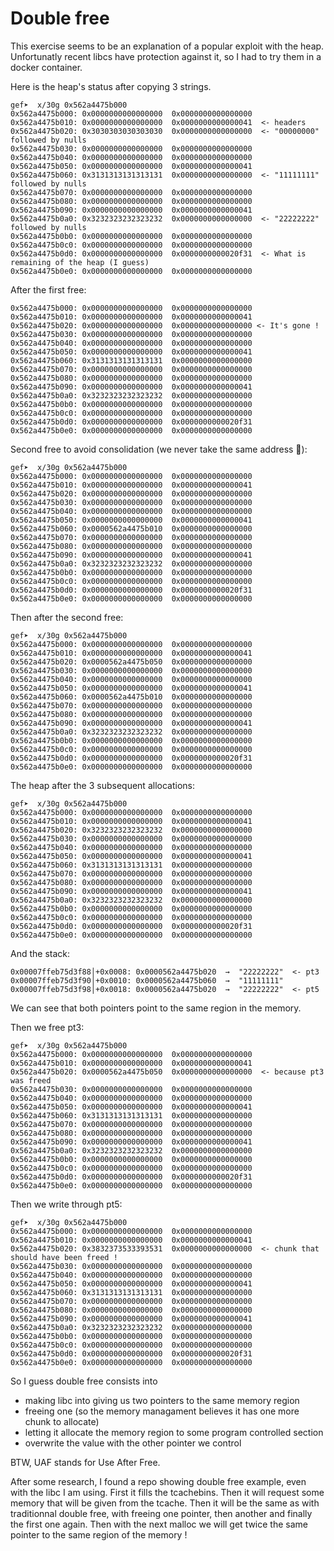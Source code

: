 # Double free

This exercise seems to be an explanation of a popular exploit with the heap. Unfortunatly recent libcs have protection against it, so I had to try them in a docker container.

Here is the heap's status after copying 3 strings.
```
gef➤  x/30g 0x562a4475b000
0x562a4475b000:	0x0000000000000000	0x0000000000000000
0x562a4475b010:	0x0000000000000000	0x0000000000000041  <- headers
0x562a4475b020:	0x3030303030303030	0x0000000000000000  <- "00000000" followed by nulls
0x562a4475b030:	0x0000000000000000	0x0000000000000000
0x562a4475b040:	0x0000000000000000	0x0000000000000000
0x562a4475b050:	0x0000000000000000	0x0000000000000041
0x562a4475b060:	0x3131313131313131	0x0000000000000000  <- "11111111" followed by nulls
0x562a4475b070:	0x0000000000000000	0x0000000000000000
0x562a4475b080:	0x0000000000000000	0x0000000000000000
0x562a4475b090:	0x0000000000000000	0x0000000000000041
0x562a4475b0a0:	0x3232323232323232	0x0000000000000000  <- "22222222" followed by nulls
0x562a4475b0b0:	0x0000000000000000	0x0000000000000000
0x562a4475b0c0:	0x0000000000000000	0x0000000000000000
0x562a4475b0d0:	0x0000000000000000	0x0000000000020f31  <- What is remaining of the heap (I guess)
0x562a4475b0e0:	0x0000000000000000	0x0000000000000000
```

After the first free:
```
0x562a4475b000:	0x0000000000000000	0x0000000000000000
0x562a4475b010:	0x0000000000000000	0x0000000000000041
0x562a4475b020:	0x0000000000000000	0x0000000000000000 <- It's gone !
0x562a4475b030:	0x0000000000000000	0x0000000000000000
0x562a4475b040:	0x0000000000000000	0x0000000000000000
0x562a4475b050:	0x0000000000000000	0x0000000000000041
0x562a4475b060:	0x3131313131313131	0x0000000000000000
0x562a4475b070:	0x0000000000000000	0x0000000000000000
0x562a4475b080:	0x0000000000000000	0x0000000000000000
0x562a4475b090:	0x0000000000000000	0x0000000000000041
0x562a4475b0a0:	0x3232323232323232	0x0000000000000000
0x562a4475b0b0:	0x0000000000000000	0x0000000000000000
0x562a4475b0c0:	0x0000000000000000	0x0000000000000000
0x562a4475b0d0:	0x0000000000000000	0x0000000000020f31
0x562a4475b0e0:	0x0000000000000000	0x0000000000000000
```

Second free to avoid consolidation (we never take the same address 🎵):
```
gef➤  x/30g 0x562a4475b000
0x562a4475b000:	0x0000000000000000	0x0000000000000000
0x562a4475b010:	0x0000000000000000	0x0000000000000041
0x562a4475b020:	0x0000000000000000	0x0000000000000000
0x562a4475b030:	0x0000000000000000	0x0000000000000000
0x562a4475b040:	0x0000000000000000	0x0000000000000000
0x562a4475b050:	0x0000000000000000	0x0000000000000041
0x562a4475b060:	0x0000562a4475b010	0x0000000000000000
0x562a4475b070:	0x0000000000000000	0x0000000000000000
0x562a4475b080:	0x0000000000000000	0x0000000000000000
0x562a4475b090:	0x0000000000000000	0x0000000000000041
0x562a4475b0a0:	0x3232323232323232	0x0000000000000000
0x562a4475b0b0:	0x0000000000000000	0x0000000000000000
0x562a4475b0c0:	0x0000000000000000	0x0000000000000000
0x562a4475b0d0:	0x0000000000000000	0x0000000000020f31
0x562a4475b0e0:	0x0000000000000000	0x0000000000000000
```

Then after the second free:
```
gef➤  x/30g 0x562a4475b000
0x562a4475b000:	0x0000000000000000	0x0000000000000000
0x562a4475b010:	0x0000000000000000	0x0000000000000041
0x562a4475b020:	0x0000562a4475b050	0x0000000000000000
0x562a4475b030:	0x0000000000000000	0x0000000000000000
0x562a4475b040:	0x0000000000000000	0x0000000000000000
0x562a4475b050:	0x0000000000000000	0x0000000000000041
0x562a4475b060:	0x0000562a4475b010	0x0000000000000000
0x562a4475b070:	0x0000000000000000	0x0000000000000000
0x562a4475b080:	0x0000000000000000	0x0000000000000000
0x562a4475b090:	0x0000000000000000	0x0000000000000041
0x562a4475b0a0:	0x3232323232323232	0x0000000000000000
0x562a4475b0b0:	0x0000000000000000	0x0000000000000000
0x562a4475b0c0:	0x0000000000000000	0x0000000000000000
0x562a4475b0d0:	0x0000000000000000	0x0000000000020f31
0x562a4475b0e0:	0x0000000000000000	0x0000000000000000
```

The heap after the 3 subsequent allocations:
```
gef➤  x/30g 0x562a4475b000
0x562a4475b000:	0x0000000000000000	0x0000000000000000
0x562a4475b010:	0x0000000000000000	0x0000000000000041
0x562a4475b020:	0x3232323232323232	0x0000000000000000
0x562a4475b030:	0x0000000000000000	0x0000000000000000
0x562a4475b040:	0x0000000000000000	0x0000000000000000
0x562a4475b050:	0x0000000000000000	0x0000000000000041
0x562a4475b060:	0x3131313131313131	0x0000000000000000
0x562a4475b070:	0x0000000000000000	0x0000000000000000
0x562a4475b080:	0x0000000000000000	0x0000000000000000
0x562a4475b090:	0x0000000000000000	0x0000000000000041
0x562a4475b0a0:	0x3232323232323232	0x0000000000000000
0x562a4475b0b0:	0x0000000000000000	0x0000000000000000
0x562a4475b0c0:	0x0000000000000000	0x0000000000000000
0x562a4475b0d0:	0x0000000000000000	0x0000000000020f31
0x562a4475b0e0:	0x0000000000000000	0x0000000000000000
```
And the stack:
```
0x00007ffeb75d3f88│+0x0008: 0x0000562a4475b020  →  "22222222"  <- pt3
0x00007ffeb75d3f90│+0x0010: 0x0000562a4475b060  →  "11111111"  
0x00007ffeb75d3f98│+0x0018: 0x0000562a4475b020  →  "22222222"  <- pt5
```
We can see that both pointers point to the same region in the memory.

Then we free pt3:
```
gef➤  x/30g 0x562a4475b000
0x562a4475b000:	0x0000000000000000	0x0000000000000000
0x562a4475b010:	0x0000000000000000	0x0000000000000041
0x562a4475b020:	0x0000562a4475b050	0x0000000000000000  <- because pt3 was freed
0x562a4475b030:	0x0000000000000000	0x0000000000000000
0x562a4475b040:	0x0000000000000000	0x0000000000000000
0x562a4475b050:	0x0000000000000000	0x0000000000000041
0x562a4475b060:	0x3131313131313131	0x0000000000000000
0x562a4475b070:	0x0000000000000000	0x0000000000000000
0x562a4475b080:	0x0000000000000000	0x0000000000000000
0x562a4475b090:	0x0000000000000000	0x0000000000000041
0x562a4475b0a0:	0x3232323232323232	0x0000000000000000
0x562a4475b0b0:	0x0000000000000000	0x0000000000000000
0x562a4475b0c0:	0x0000000000000000	0x0000000000000000
0x562a4475b0d0:	0x0000000000000000	0x0000000000020f31
0x562a4475b0e0:	0x0000000000000000	0x0000000000000000
```

Then we write through pt5:
```
gef➤  x/30g 0x562a4475b000
0x562a4475b000:	0x0000000000000000	0x0000000000000000
0x562a4475b010:	0x0000000000000000	0x0000000000000041
0x562a4475b020:	0x3832373533393531	0x0000000000000000  <- chunk that should have been freed !
0x562a4475b030:	0x0000000000000000	0x0000000000000000
0x562a4475b040:	0x0000000000000000	0x0000000000000000
0x562a4475b050:	0x0000000000000000	0x0000000000000041
0x562a4475b060:	0x3131313131313131	0x0000000000000000
0x562a4475b070:	0x0000000000000000	0x0000000000000000
0x562a4475b080:	0x0000000000000000	0x0000000000000000
0x562a4475b090:	0x0000000000000000	0x0000000000000041
0x562a4475b0a0:	0x3232323232323232	0x0000000000000000
0x562a4475b0b0:	0x0000000000000000	0x0000000000000000
0x562a4475b0c0:	0x0000000000000000	0x0000000000000000
0x562a4475b0d0:	0x0000000000000000	0x0000000000020f31
0x562a4475b0e0:	0x0000000000000000	0x0000000000000000
```

So I guess double free consists into
* making libc into giving us two pointers to the same memory region
* freeing one (so the memory managament believes it has one more chunk to allocate)
* letting it allocate the memory region to some program controlled section
* overwrite the value with the other pointer we control

BTW, UAF stands for Use After Free.

After some research, I found a repo showing double free example, even with the libc I am using. First it fills the tcachebins. Then it will request some memory that will be given from the tcache. Then it will be the same as with traditionnal double free, with freeing one pointer, then another and finally the first one again. Then with the next malloc we will get twice the same pointer to the same region of the memory !